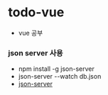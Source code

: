 # todo-vue
- vue 공부

### json server 사용
- npm install -g json-server
- json-server --watch db.json
- [json-server](https://github.com/typicode/json-server)

